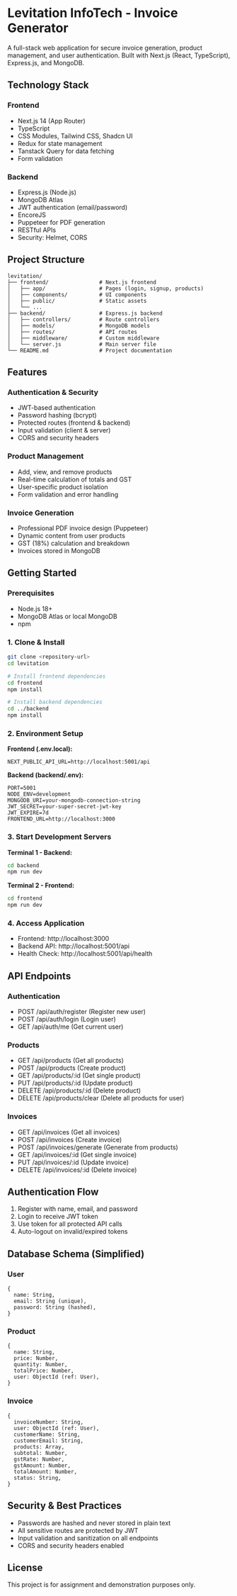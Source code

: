 # Levitation InfoTech - Invoice Generator

A full-stack web application for secure invoice generation, product management, and user authentication. Built with Next.js (React, TypeScript), Express.js, and MongoDB.

## Technology Stack

### Frontend
- Next.js 14 (App Router)
- TypeScript
- CSS Modules, Tailwind CSS, Shadcn UI
- Redux for state management
- Tanstack Query for data fetching
- Form validation

### Backend
- Express.js (Node.js)
- MongoDB Atlas
- JWT authentication (email/password)
- EncoreJS
- Puppeteer for PDF generation
- RESTful APIs
- Security: Helmet, CORS

## Project Structure

```
levitation/
├── frontend/                # Next.js frontend
│   ├── app/                 # Pages (login, signup, products)
│   ├── components/          # UI components
│   ├── public/              # Static assets
│   └── ...
├── backend/                 # Express.js backend
│   ├── controllers/         # Route controllers
│   ├── models/              # MongoDB models
│   ├── routes/              # API routes
│   ├── middleware/          # Custom middleware
│   └── server.js            # Main server file
└── README.md                # Project documentation
```

## Features

### Authentication & Security
- JWT-based authentication
- Password hashing (bcrypt)
- Protected routes (frontend & backend)
- Input validation (client & server)
- CORS and security headers

### Product Management
- Add, view, and remove products
- Real-time calculation of totals and GST
- User-specific product isolation
- Form validation and error handling

### Invoice Generation
- Professional PDF invoice design (Puppeteer)
- Dynamic content from user products
- GST (18%) calculation and breakdown
- Invoices stored in MongoDB

## Getting Started

### Prerequisites
- Node.js 18+
- MongoDB Atlas or local MongoDB
- npm

### 1. Clone & Install

```bash
git clone <repository-url>
cd levitation

# Install frontend dependencies
cd frontend
npm install

# Install backend dependencies
cd ../backend
npm install
```

### 2. Environment Setup

**Frontend (.env.local):**
```
NEXT_PUBLIC_API_URL=http://localhost:5001/api
```

**Backend (backend/.env):**
```
PORT=5001
NODE_ENV=development
MONGODB_URI=your-mongodb-connection-string
JWT_SECRET=your-super-secret-jwt-key
JWT_EXPIRE=7d
FRONTEND_URL=http://localhost:3000
```

### 3. Start Development Servers

**Terminal 1 - Backend:**
```bash
cd backend
npm run dev
```

**Terminal 2 - Frontend:**
```bash
cd frontend
npm run dev
```

### 4. Access Application
- Frontend: http://localhost:3000
- Backend API: http://localhost:5001/api
- Health Check: http://localhost:5001/api/health

## API Endpoints

### Authentication
- POST /api/auth/register  (Register new user)
- POST /api/auth/login     (Login user)
- GET  /api/auth/me        (Get current user)

### Products
- GET    /api/products     (Get all products)
- POST   /api/products     (Create product)
- GET    /api/products/:id (Get single product)
- PUT    /api/products/:id (Update product)
- DELETE /api/products/:id (Delete product)
- DELETE /api/products/clear (Delete all products for user)

### Invoices
- GET  /api/invoices           (Get all invoices)
- POST /api/invoices           (Create invoice)
- POST /api/invoices/generate  (Generate from products)
- GET  /api/invoices/:id       (Get single invoice)
- PUT  /api/invoices/:id       (Update invoice)
- DELETE /api/invoices/:id     (Delete invoice)

## Authentication Flow
1. Register with name, email, and password
2. Login to receive JWT token
3. Use token for all protected API calls
4. Auto-logout on invalid/expired tokens

## Database Schema (Simplified)

### User
```
{
  name: String,
  email: String (unique),
  password: String (hashed),
}
```

### Product
```
{
  name: String,
  price: Number,
  quantity: Number,
  totalPrice: Number,
  user: ObjectId (ref: User),
}
```

### Invoice
```
{
  invoiceNumber: String,
  user: ObjectId (ref: User),
  customerName: String,
  customerEmail: String,
  products: Array,
  subtotal: Number,
  gstRate: Number,
  gstAmount: Number,
  totalAmount: Number,
  status: String,
}
```

## Security & Best Practices
- Passwords are hashed and never stored in plain text
- All sensitive routes are protected by JWT
- Input validation and sanitization on all endpoints
- CORS and security headers enabled

## License
This project is for assignment and demonstration purposes only.
